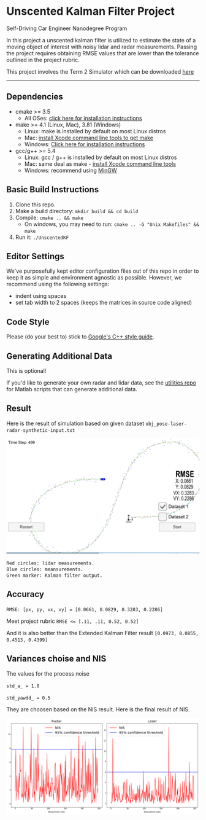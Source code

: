 # Unscented Kalman Filter Project

[//]: # (Image References)

[Output_img]: ./output/Result.PNG "Output_img"
[NIS_img]: ./output/NIS.png "NIS_img"
 


Self-Driving Car Engineer Nanodegree Program

In this project a unscented kalman filter is utilized to estimate the state of a moving object of interest with noisy lidar and radar measurements. Passing the project requires obtaining RMSE values that are lower than the tolerance outlined in the project rubric. 

This project involves the Term 2 Simulator which can be downloaded [here](https://github.com/udacity/self-driving-car-sim/releases)


---

## Dependencies

* cmake >= 3.5
  * All OSes: [click here for installation instructions](https://cmake.org/install/)
* make >= 4.1 (Linux, Mac), 3.81 (Windows)
  * Linux: make is installed by default on most Linux distros
  * Mac: [install Xcode command line tools to get make](https://developer.apple.com/xcode/features/)
  * Windows: [Click here for installation instructions](http://gnuwin32.sourceforge.net/packages/make.htm)
* gcc/g++ >= 5.4
  * Linux: gcc / g++ is installed by default on most Linux distros
  * Mac: same deal as make - [install Xcode command line tools](https://developer.apple.com/xcode/features/)
  * Windows: recommend using [MinGW](http://www.mingw.org/)

## Basic Build Instructions

1. Clone this repo.
2. Make a build directory: `mkdir build && cd build`
3. Compile: `cmake .. && make` 
   * On windows, you may need to run: `cmake .. -G "Unix Makefiles" && make`
4. Run it: `./UnscentedKF `

## Editor Settings

We've purposefully kept editor configuration files out of this repo in order to
keep it as simple and environment agnostic as possible. However, we recommend
using the following settings:

* indent using spaces
* set tab width to 2 spaces (keeps the matrices in source code aligned)

## Code Style

Please (do your best to) stick to [Google's C++ style guide](https://google.github.io/styleguide/cppguide.html).

## Generating Additional Data

This is optional!

If you'd like to generate your own radar and lidar data, see the
[utilities repo](https://github.com/udacity/CarND-Mercedes-SF-Utilities) for
Matlab scripts that can generate additional data.

## Result

Here is the result of simulation based on given dataset `obj_pose-laser-radar-synthetic-input.txt`

![alt text][Output_img]

```
Red circles: lidar measurements.
Blue circles: meansurements.
Green marker: Kalman filter output.
```

## Accuracy

`RMSE: [px, py, vx, vy] = [0.0661, 0.0829, 0.3283, 0.2286]`

Meet project rubric `RMSE <= [.11, .11, 0.52, 0.52]` 

And it is also better than the Extended Kalman Filter result `[0.0973, 0.0855, 0.4513, 0.4399]`

## Variances choise and NIS
The values for the process noise 

`std_a_ = 1.0 `

`std_yawdd_ = 0.5`

They are choosen based on the NIS result. Here is the final result of NIS.

![alt text][NIS_img]